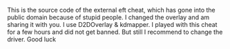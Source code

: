 This is the source code of the external eft cheat, which has gone into the public domain because of stupid people. 
I changed the overlay and am sharing it with you. I use D2DOverlay & kdmapper. 
I played with this cheat for a few hours and did not get banned. 
But still I recommend to change the driver. Good luck
